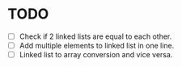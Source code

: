 # TODO
- [ ] Check if 2 linked lists are equal to each other.
- [ ] Add multiple elements to linked list in one line.
- [ ] Linked list to array conversion and vice versa.